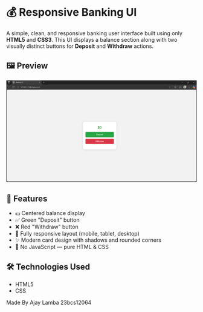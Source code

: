 # 💰 Responsive Banking UI

A simple, clean, and responsive banking user interface built using only **HTML5** and **CSS3**. This UI displays a balance section along with two visually distinct buttons for **Deposit** and **Withdraw** actions.

## 🖼️ Preview

![Banking UI Screenshot](Banking.png)

## 🎯 Features

- 💵 Centered balance display  
- ✅ Green "Deposit" button  
- ❌ Red "Withdraw" button  
- 📱 Fully responsive layout (mobile, tablet, desktop)  
- ✨ Modern card design with shadows and rounded corners  
- 🎨 No JavaScript — pure HTML & CSS

## 🛠️ Technologies Used

- HTML5  
- CSS

Made By Ajay Lamba 23bcs12064
